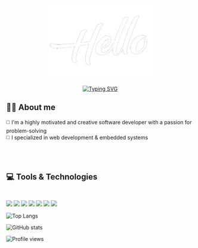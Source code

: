 <div align="center">
  <div>
    <img src="Imgs/hellooo.gif" width="300" height="200" alt="missing GIF"/> 
 </div>
  
  <a href="https://git.io/typing-svg"><img src="https://readme-typing-svg.demolab.com?font=Segoe+Print&color=FFFFFF&duration=2500&pause=100&center=true&multiline=true&repeat=false&width=435&height=200&lines=+Hey...;I'm+Mahmoud;A Software+developer;Welcome+to+my++mind+palace" alt="Typing SVG" /></a>
  
  
</div>


## 🙋‍♂️ About me
◻️ I'm a highly motivated and creative software developer with a passion for problem-solving <br>
◻️ I specialized in web development & embedded systems <br>



<br>
<br>


## 💻 Tools & Technologies <br> <br>
  
![](https://img.shields.io/badge/JS-VUE.js-informational?style=flate&logo=vue.js&logoColor=04dd04&color=04dd04)
![](https://img.shields.io/badge/CSS-Bootstrap-informational?style=flate&logo=bootstrap&logoColor=8A66DF&color=471D87)
![](https://img.shields.io/badge/PHP-Laravel-informational?style=flate&logo=laravel&logoColor=aaffff&color=0404ff)
![](https://img.shields.io/badge/My-SQL-informational?style=flate&logo=mysql&logoColor=57C7E4&color=F29111)
![](https://img.shields.io/badge/C++-problem%20solving-informational?style=flate&logo=Cplusplus&logoColor=5E97D0&color=044F88)
![](https://img.shields.io/badge/Arduino-informationl?style=flate&logo=arduino&logoColor=00979C&color=555555)
![](https://img.shields.io/badge/Dart-Flutter-informational?style=flate&logo=Flutter&logoColor=42A5F5&color=42A5F5)


![Top Langs](https://github-readme-stats.vercel.app/api/top-langs/?username=MahmoudAhmed2003&theme=tokyonight)


![GitHub stats](https://github-readme-stats.vercel.app/api?username=MahmoudAhmed2003&show_icons=true&theme=tokyonight)  


![Profile views](https://gpvc.arturio.dev/MahmoudAhmed2003)  
